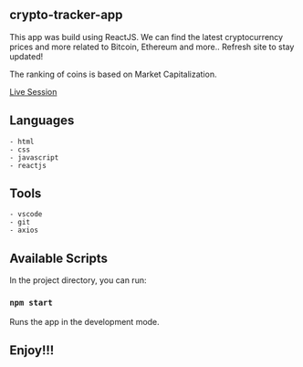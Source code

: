 ## crypto-tracker-app

This app was build using ReactJS. We can find the latest cryptocurrency prices and more related to Bitcoin, Ethereum and more..
Refresh site to stay updated!

The ranking of coins is based on Market Capitalization.

<a href="https://chrisstef.github.io/crypto-tracker-app/" rel="nofollow">Live Session</a>


## Languages
```
- html
- css
- javascript
- reactjs
```


## Tools
```
- vscode
- git
- axios
```


## Available Scripts

In the project directory, you can run:

### `npm start`

Runs the app in the development mode.


## Enjoy!!!
